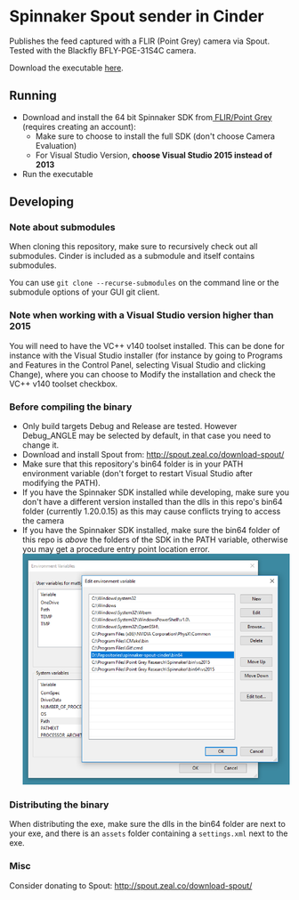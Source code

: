 # Spinnaker Spout sender in Cinder

Publishes the feed captured with a FLIR (Point Grey) camera via Spout. Tested with the Blackfly BFLY-PGE-31S4C camera.

Download the executable [here](https://github.com/mediamonks/spinnaker-spout-cinder/releases).

## Running
- Download and install the 64 bit Spinnaker SDK from[ FLIR/Point Grey](https://www.ptgrey.com/support/downloads) (requires creating an account): 
	- Make sure to choose to install the full SDK (don't choose Camera Evaluation)
	- For Visual Studio Version, **choose Visual Studio 2015 instead of 2013**
- Run the executable

## Developing

### Note about submodules 

When cloning this repository, make sure to recursively check out all submodules. Cinder is included as a submodule and itself contains submodules. 

You can use `git clone --recurse-submodules` on the command line or the submodule options of your GUI git client.

### Note when working with a Visual Studio version higher than 2015
You will need to have the VC++ v140 toolset installed. This can be done for instance with the Visual Studio installer (for instance by going to Programs and Features in the Control Panel, selecting Visual Studio and clicking Change), where you can choose to Modify the installation and check the VC++ v140 toolset checkbox.

### Before compiling the binary

* Only build targets Debug and Release are tested. However Debug_ANGLE may be selected by default, in that case you need to change it.
* Download and install Spout from: http://spout.zeal.co/download-spout/ 
* Make sure that this repository's bin64 folder is in your PATH environment variable (don't forget to restart Visual Studio after modifying the PATH).
* If you have the Spinnaker SDK installed while developing, make sure you don't have a different version installed than the dlls in this repo's bin64 folder (currently 1.20.0.15) as this may cause conflicts trying to access the camera
* If you have the Spinnaker SDK installed, make sure the bin64 folder of this repo is *above* the folders of the SDK in the PATH variable, otherwise you may get a procedure entry point location error.
  ![path-config](./path-config.png)


### Distributing the binary
When distributing the exe, make sure the dlls in the bin64 folder are next to your exe, and there is an `assets` folder containing a `settings.xml` next to the exe.

### Misc
Consider donating to Spout: http://spout.zeal.co/download-spout/




